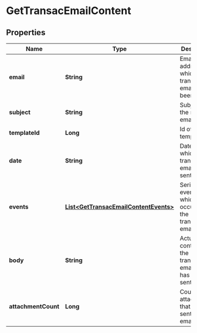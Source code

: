 
# GetTransacEmailContent

## Properties
Name | Type | Description | Notes
------------ | ------------- | ------------- | -------------
**email** | **String** | Email address to which transactional email has been sent | 
**subject** | **String** | Subject of the sent email | 
**templateId** | **Long** | Id of the template |  [optional]
**date** | **String** | Date on which transactional email was sent | 
**events** | [**List&lt;GetTransacEmailContentEvents&gt;**](GetTransacEmailContentEvents.md) | Series of events which occurred on the transactional email | 
**body** | **String** | Actual content of the transactional email that has been sent | 
**attachmentCount** | **Long** | Count of the attachments that were sent in the email | 



